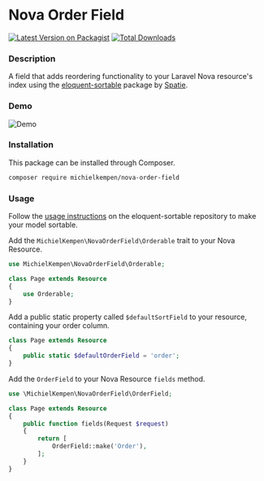 # Nova Order Field

[![Latest Version on Packagist](https://img.shields.io/packagist/v/michielkempen/nova-order-field.svg)](https://packagist.org/packages/michielkempen/nova-order-field)
[![Total Downloads](https://img.shields.io/packagist/dt/michielkempen/nova-order-field.svg)](https://packagist.org/packages/michielkempen/nova-order-field)

### Description

A field that adds reordering functionality to your Laravel Nova resource's index using the [eloquent-sortable](https://github.com/spatie/eloquent-sortable) package by [Spatie](https://spatie.be).

### Demo

![Demo](https://raw.githubusercontent.com/michielkempen/nova-order-field/master/docs/screenshot.png)

### Installation

This package can be installed through Composer.

```bash
composer require michielkempen/nova-order-field
```

### Usage

Follow the [usage instructions](https://github.com/spatie/eloquent-sortable#usage) on the eloquent-sortable repository to make your model sortable.

Add the `MichielKempen\NovaOrderField\Orderable` trait to your Nova Resource.

```php
use MichielKempen\NovaOrderField\Orderable;

class Page extends Resource
{
    use Orderable;
}
```

Add a public static property called `$defaultSortField` to your resource, containing your order column.

```php
class Page extends Resource
{
    public static $defaultOrderField = 'order';
}
```

Add the `OrderField` to your Nova Resource `fields` method.

```php
use \MichielKempen\NovaOrderField\OrderField;

class Page extends Resource
{
    public function fields(Request $request)
    {
        return [
			OrderField::make('Order'),
        ];
    }
}
```
